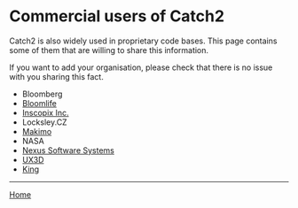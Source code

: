 <a id="top"></a>
# Commercial users of Catch2

Catch2 is also widely used in proprietary code bases. This page contains
some of them that are willing to share this information.

If you want to add your organisation, please check that there is no issue
with you sharing this fact.
 
 - Bloomberg
 - [Bloomlife](https://bloomlife.com)
 - [Inscopix Inc.](https://www.inscopix.com/)
 - Locksley.CZ
 - [Makimo](https://makimo.pl/)
 - NASA
 - [Nexus Software Systems](https://nexwebsites.com)
 - [UX3D](https://ux3d.io)
 - [King](https://king.com)
 

---

[Home](Readme.md#top)
